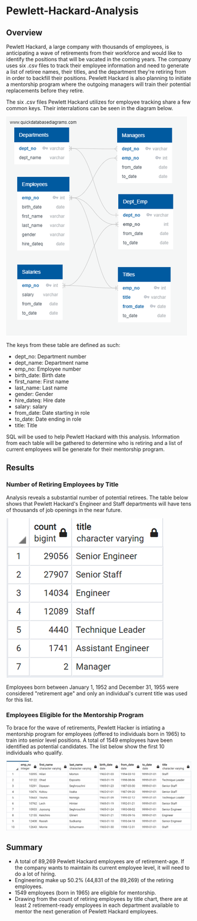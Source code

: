# Pewlett-Hackard-Analysis

## Overview
Pewlett Hackard, a large company with thousands of employees, is anticipating a wave of retirements from their workforce and would like to identify the positions that will be vacated in the coming years. The company uses six .csv files to track their employee information and need to generate a list of retiree names, their titles, and the department they're retiring from in order to backfill their positions. Pewlett Hackard is also planning to initiate a mentorship program where the outgoing managers will train their potential replacements before they retire.

The six .csv files Pewlett Hackard utilizes for employee tracking share a few common keys. Their interralations can be seen in the diagram below. 

![PW-ERD](https://github.com/jp3tty/Pewlett-Hackard-Analysis/blob/main/Images/EmployeeDB.png)

The keys from these table are defined as such:
* dept_no: Department number
* dept_name: Department name
* emp_no: Employee number
* birth_date: Birth date
* first_name: First name
* last_name: Last name
* gender: Gender
* hire_dateq: Hire date
* salary: salary
* from_date: Date starting in role
* to_date: Date ending in role
* title: Title

SQL will be used to help Pewlett Hackard with this analysis. Information from each table will be gathered to determine who is retiring and a list of current employees will be generate for their mentorship program.

## Results
### Number of Retiring Employees by Title

Analysis reveals a substantial number of potential retirees. The table below shows that Pewlett Hackard's Engineer and Staff departments will have tens of thousands of job openings in the near future. 

![RetiringTitles](https://github.com/jp3tty/Pewlett-Hackard-Analysis/blob/main/Images/RetiringTitleCount.PNG)

Employees born between January 1, 1952 and December 31, 1955 were considered "retirement age" and only an individual's current title was used for this list.

### Employees Eligible for the Mentorship Program
To brace for the wave of retirements, Pewlett Hacker is intiating a mentorship program for employees (offered to individuals born in 1965) to train into senior level positions. A total of 1549 employees have been identified as potential candidates. The list below show the first 10 individuals who qualify.

![MentorshipEligibility](https://github.com/jp3tty/Pewlett-Hackard-Analysis/blob/main/Images/MentorshipEligibility.PNG)

## Summary
* A total of 89,269 Pewlett Hackard employees are of retirement-age. If the company wants to maintain its current employee level, it will need to do a lot of hiring.
* Engineering make up 50.2% (44,831 of the 89,269) of the retiring employees.
* 1549 employees (born in 1965) are eligible for mentorship.
* Drawing from the count of retiring employees by title chart, there are at least 2 retirement-ready employees in each department available to mentor the next generation of Pewlett Hackard employees.
